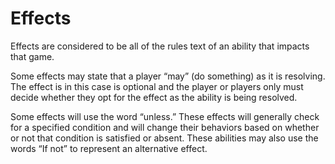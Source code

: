 # Effects

Effects are considered to be all of the rules text of an ability that impacts that game.

Some effects may state that a player “may” (do something) as it is resolving. The effect is in this case is optional and the player or players only must decide whether they opt for the effect as the ability is being resolved.

Some effects will use the word “unless.” These effects will generally check for a specified condition and will change their behaviors based on whether or not that condition is satisfied or absent. These abilities may also use the words “If not” to represent an alternative effect.
